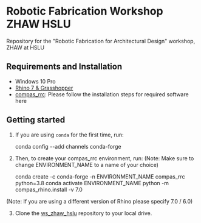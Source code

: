 # Robotic Fabrication Workshop ZHAW HSLU

Repository for the "Robotic Fabrication for Architectural Design" workshop, ZHAW at HSLU

## Requirements and Installation

* Windows 10 Pro
* [Rhino 7 & Grasshopper](https://www.rhino3d.com/download)
* [compas_rrc](https://github.com/compas-rrc/compas_rrc_start#installation): Please follow the installation steps for required software here


## Getting started

1. If you are using ``conda`` for the first time, run:

    conda config --add channels conda-forge
    
2. Then, to create your compas_rrc environment, run:
(Note: Make sure to change ENVIRONMENT_NAME to a name of your choice)
    
    conda create -c conda-forge -n ENVIRONMENT_NAME compas_rrc python=3.8
    conda activate ENVIRONMENT_NAME
    python -m compas_rhino.install -v 7.0

(Note: If you are using a different version of Rhino please specify 7.0 / 6.0)

3. Clone the [ws_zhaw_hslu](https://github.com/DavidJenny/ws_zhaw_hslu) repository to your local drive.
